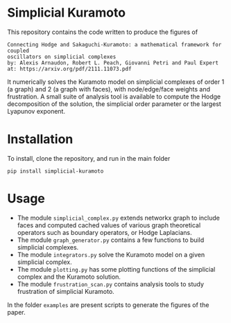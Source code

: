 # Simplicial Kuramoto

This repository contains the code written to produce the figures of
```
Connecting Hodge and Sakaguchi-Kuramoto: a mathematical framework for coupled
oscillators on simplicial complexes
by: Alexis Arnaudon, Robert L. Peach, Giovanni Petri and Paul Expert
at: https://arxiv.org/pdf/2111.11073.pdf
```

It numerically solves the Kuramoto model on simplicial complexes of order 1 (a graph) and 2 (a graph with faces), with node/edge/face weights and frustration.
A small suite of analysis tool is available to compute the Hodge decomposition of the solution, the simplicial order parameter or the largest Lyapunov exponent.

# Installation

To install, clone the repository, and run in the main folder
```
pip install simplicial-kuramoto
```

# Usage

- The module `simplicial_complex.py` extends networkx graph to include faces and computed cached values of various graph theoretical operators such as boundary operators, or Hodge Laplacians.
- The module `graph_generator.py` contains a few functions to build simplicial complexes.
- The module `integrators.py` solve the Kuramoto model on a given simplicial complex.
- The module `plotting.py` has some plotting functions of the simplicial complex and the Kuramoto solution.
- The module `frustration_scan.py` contains analysis tools to study frustration of simplicial Kuramoto.

In the folder `examples` are present scripts to generate the figures of the paper. 
